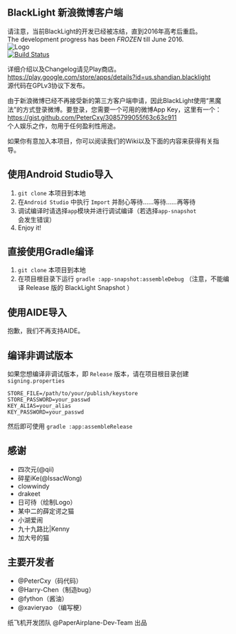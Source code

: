 BlackLight 新浪微博客户端
---  
请注意，当前BlackLight的开发已经被冻结，直到2016年高考后重启。  
The development progress has been _FROZEN_ till June 2016.  
![Logo](https://raw.githubusercontent.com/PaperAirplane-Dev-Team/BlackLight/master/logo.png)  
[![Build Status](https://travis-ci.org/PaperAirplane-Dev-Team/BlackLight.svg?branch=master)](https://travis-ci.org/PaperAirplane-Dev-Team/BlackLight)  

详细介绍以及Changelog请见Play商店。 <https://play.google.com/store/apps/details?id=us.shandian.blacklight>  
源代码在GPLv3协议下发布。

由于新浪微博已经不再接受新的第三方客户端申请，因此BlackLight使用“黑魔法”的方式登录微博。要登录，您需要一个可用的微博App Key，这里有一个：<https://gist.github.com/PeterCxy/3085799055f63c63c911>  
个人娱乐之作，勿用于任何盈利性用途。  

如果你有意加入本项目，你可以阅读我们的Wiki以及下面的内容来获得有关指导。  

使用Android Studio导入
---
1. `git clone` 本项目到本地
2. 在`Android Studio` 中执行 `Import` 并耐心等待……等待……再等待
3. 调试编译时请选择`app`模块并进行调试编译（若选择`app-snapshot`会发生错误）  
4. Enjoy it!

直接使用Gradle编译
---
1. `git clone` 本项目到本地
2. 在项目根目录下运行 `gradle :app-snapshot:assembleDebug` （注意，不能编译 Release 版的 BlackLight Snapshot ）

使用AIDE导入
---
抱歉，我们不再支持AIDE。

编译非调试版本
---
如果您想编译非调试版本，即 `Release` 版本，请在项目根目录创建 `signing.properties`

```
STORE_FILE=/path/to/your/publish/keystore
STORE_PASSWORD=your_passwd
KEY_ALIAS=your_alias
KEY_PASSWORD=your_passwd
```

然后即可使用 `gradle :app:assembleRelease`


感谢
---
* 四次元(@qii)  
* 碎星iKe(@IssacWong)  
* clowwindy  
* drakeet  
* 日可待（绘制Logo）  
* 某中二的薛定谔之猫
* 小湖爱闹
* 九十九路比|Kenny  
* 加大号的猫


主要开发者
---
* @PeterCxy（码代码）  
* @Harry-Chen（制造bug）  
* @fython（酱油）  
* @xavieryao （编写梗）

纸飞机开发团队 @PaperAirplane-Dev-Team 出品
